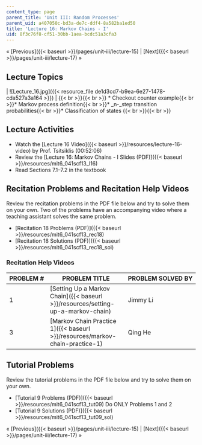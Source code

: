 ```yaml
---
content_type: page
parent_title: 'Unit III: Random Processes'
parent_uid: a407050c-bd3a-de7c-ddf4-8a582ba1ed50
title: 'Lecture 16: Markov Chains - I'
uid: 8f3c76f8-cf51-30bb-1aea-bcdc51a3cfa3
---
```


« [Previous]({{< baseurl >}}/pages/unit-iii/lecture-15) | [Next]({{< baseurl >}}/pages/unit-iii/lecture-17) »

Lecture Topics
--------------

| ![Lecture_16.jpg]({{< resource_file de1d3cd7-b9ea-6e27-1478-cda527a3a164 >}}) |  {{< br >}}{{< br >}} *   Checkout counter example{{< br >}}*   Markov process definition{{< br >}}*   _n-_step transition probabilities{{< br >}}*   Classification of states {{< br >}}{{< br >}}  

Lecture Activities
------------------

*   Watch the [Lecture 16 Video]({{< baseurl >}}/resources/lecture-16-video) by Prof. Tsitsiklis (00:52:06)
*   Review the [Lecture 16: Markov Chains - I Slides (PDF)]({{< baseurl >}}/resources/mit6_041scf13_l16)
*   Read Sections 7.1–7.2 in the textbook

Recitation Problems and Recitation Help Videos
----------------------------------------------

Review the recitation problems in the PDF file below and try to solve them on your own. Two of the problems have an accompanying video where a teaching assistant solves the same problem.

*   [Recitation 18 Problems (PDF)]({{< baseurl >}}/resources/mit6_041scf13_rec18)
*   [Recitation 18 Solutions (PDF)]({{< baseurl >}}/resources/mit6_041scf13_rec18_sol)

### Recitation Help Videos

| PROBLEM # | PROBLEM TITLE | PROBLEM SOLVED BY |
| --- | --- | --- |
| 1 | [Setting Up a Markov Chain]({{< baseurl >}}/resources/setting-up-a-markov-chain) | Jimmy Li |
| 3 | [Markov Chain Practice 1]({{< baseurl >}}/resources/markov-chain-practice-1) | Qing He 

Tutorial Problems
-----------------

Review the tutorial problems in the PDF file below and try to solve them on your own.

*   [Tutorial 9 Problems (PDF)]({{< baseurl >}}/resources/mit6_041scf13_tut09) Do ONLY Problems 1 and 2
*   [Tutorial 9 Solutions (PDF)]({{< baseurl >}}/resources/mit6_041scf13_tut09_sol)

« [Previous]({{< baseurl >}}/pages/unit-iii/lecture-15) | [Next]({{< baseurl >}}/pages/unit-iii/lecture-17) »